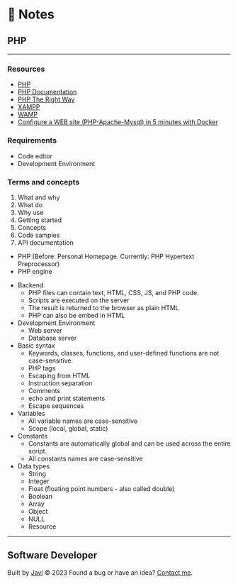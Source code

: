 # :memo: Notes
## PHP
---
### Resources
- [PHP](https://www.php.net/)
- [PHP Documentation](https://www.php.net/docs.php)
- [PHP The Right Way](https://phptherightway.com/)
- [XAMPP](https://www.apachefriends.org/)
- [WAMP](https://www.wampserver.com/)
- [Configure a WEB site (PHP-Apache-Mysql) in 5 minutes with Docker](https://doc4dev.com/en/create-a-web-site-php-apache-mysql-in-5-minutes-with-docker/)
### Requirements
- Code editor
- Development Environment
### Terms and concepts
1. What and why
2. What do
3. Why use
4. Getting started
5. Concepts
6. Code samples
7. API documentation
- PHP (Before: Personal Homepage.  Currently: PHP Hypertext Preprocessor)
- PHP engine
* Backend
  - PHP files can contain text, HTML, CSS, JS, and PHP code.
  - Scripts are executed on the server
  - The result is returned to the browser as plain HTML
  - PHP can also be embed in HTML
* Development Environment
  - Web server
  - Database server
* Basic syntax
  - Keywords, classes, functions, and user-defined functions are not case-sensitive.
  - PHP tags
  - Escaping from HTML
  - Instruction separation
  - Comments
  - echo and print statements
  - Escape sequences
* Variables
  - All variable names are case-sensitive
  - Scope (local, global, static)
* Constants
  - Constants are automatically global and can be used across the entire script.
  - All constants names are case-sensitive
* Data types
  - String
  - Integer
  - Float (floating point numbers - also called double)
  - Boolean
  - Array
  - Object
  - NULL
  - Resource

---
## Software Developer
Built by [Javi](https://javierandres.dev) :copyright: 2023
Found a bug or have an idea? [Contact me](https://javierandres.dev).
